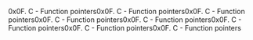 0x0F. C - Function pointers0x0F. C - Function pointers0x0F. C - Function pointers0x0F. C - Function pointers0x0F. C - Function pointers0x0F. C - Function pointers0x0F. C - Function pointers0x0F. C - Function pointers
